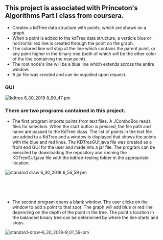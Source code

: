 ## This project is associated with Princeton's Algorithms Part I class from coursera.
- Creates a kdTree data structure with points, which are shown on a graph. 
- When a point is added to the kdTree data structure, a verticle blue or horizontal red line is created through the point on the graph.
- The colored line will stop at the line which contains the parent point, or any point higher in the binary tree (both of which will be the other color of the line containing the new point). 
- The root node's line will be a blue line which extends across the entire window.  
- A jar file was created and can be supplied upon request.



### GUI
![kdtree 6_30_2018 8_50_47 pm](https://user-images.githubusercontent.com/24630618/42130630-b7341f1e-7ca7-11e8-9b87-fd6e306c615b.png)
 
 ### There are two programs contained in this project. 
 
  - The first program imports points from text files. A JComboBox reads files for selection. When the start button is pressed, the file path and name are passed to the KdTree class. The list of points in the text file are added to a KdTree and a window is displayed that shows the points with the blue and red lines. The KDTreeGUI.java file was created as a front end GUI for the user and made into a jar file. The program can be executed by downloading the repository and running the KDTreeGUI.java file with the kdtree-testing folder in the appropriate location.
  
 ![standard draw 6_30_2018 8_56_59 pm](https://user-images.githubusercontent.com/24630618/42130663-7209ac8c-7ca8-11e8-94fd-4aa6aad438df.png)
 
<br><br><br>
 
 - The second program opens a blank window. The user clicks on the window to add a point to that spot. The graph will add blue or red line depending on the depth of the point in the tree. The point's location in the balanced binary tree can be determined by where the line starts and stops. 

![standard-draw-6_30_2018-9_01_59-pm](https://user-images.githubusercontent.com/24630618/42130697-50bc0736-7ca9-11e8-909f-890de0c160ce.gif)
